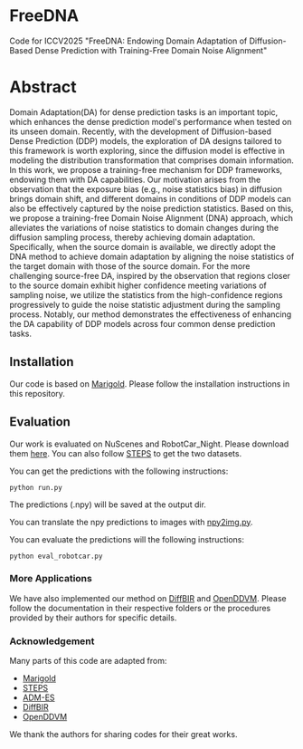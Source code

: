 # FreeDNA
Code for ICCV2025 "FreeDNA: Endowing Domain Adaptation of Diffusion-Based Dense Prediction with Training-Free Domain Noise Alignment"

# Abstract
Domain Adaptation(DA) for dense prediction tasks is an important topic, which enhances the dense prediction model's performance when tested on its unseen domain. Recently, with the development of Diffusion-based Dense Prediction (DDP) models, the exploration of DA designs tailored to this framework is worth exploring, since the diffusion model is effective in modeling the distribution transformation that comprises domain information. In this work, we propose a training-free mechanism for DDP frameworks, endowing them with DA capabilities. Our motivation arises from the observation that the exposure bias (e.g., noise statistics bias) in diffusion brings domain shift, and different domains in conditions of DDP models can also be effectively captured by the noise prediction statistics. Based on this, we propose a training-free Domain Noise Alignment (DNA) approach, which alleviates the variations of noise statistics to domain changes during the diffusion sampling process, thereby achieving domain adaptation. Specifically, when the source domain is available, we directly adopt the DNA method to achieve domain adaptation by aligning the noise statistics of the target domain with those of the source domain. For the more challenging source-free DA, inspired by the observation that regions closer to the source domain exhibit higher confidence meeting variations of sampling noise, we utilize the statistics from the high-confidence regions progressively to guide the noise statistic adjustment during the sampling process. Notably, our method demonstrates the effectiveness of enhancing the DA capability of DDP models across four common dense prediction tasks.

## Installation
Our code is based on [Marigold](https://github.com/prs-eth/Marigold). Please follow the installation instructions in this repository.

## Evaluation
Our work is evaluated on NuScenes and RobotCar_Night. Please download them [here](https://drive.google.com/drive/folders/1n2WsaGtB-tRiPyee-vAYF6Cd7EZr4RGe). You can also follow [STEPS](https://github.com/ucaszyp/STEPS) to get the two datasets.

You can get the predictions with the following instructions:
```
python run.py
```
The predictions (.npy) will be saved at the output dir.

You can translate the npy predictions to images with [npy2img.py](https://github.com/xuhang07/FreeDNA/blob/main/Marigold/npy2img.py).

You can evaluate the predictions will the following instructions:
```
python eval_robotcar.py
```

### More Applications
We have also implemented our method on [DiffBIR](https://github.com/XPixelGroup/DiffBIR) and [OpenDDVM](https://github.com/DQiaole/FlowDiffusion_pytorch). Please follow the documentation in their respective folders or the procedures provided by their authors for specific details.
### Acknowledgement

Many parts of this code are adapted from:

- [Marigold](https://github.com/prs-eth/Marigold)
- [STEPS](https://github.com/ucaszyp/STEPS)
- [ADM-ES](https://github.com/forever208/ADM-ES)
- [DiffBIR](https://github.com/XPixelGroup/DiffBIR)
- [OpenDDVM](https://github.com/DQiaole/FlowDiffusion_pytorch)

We thank the authors for sharing codes for their great works.

